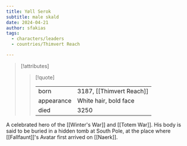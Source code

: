 ```yaml
---
title: Yøll Serok
subtitle: male skald
date: 2024-04-21
author: sfakias
tags:
  - characters/leaders
  - countries/Thimvert Reach

---
```

> [!attributes]
> 
> > [!quote]
> >
> > | | |
> > | --- | --- |
> > | born | 3187, [[Thimvert Reach]] |
> > | appearance | White hair, bold face |
> > | died | 3250 |

A celebrated hero of the [[Winter's War]] and [[Totem War]]. His body is said to be buried in a hidden tomb at South Pole, at the place where [[Fallfaunt]]'s Avatar first arrived on [[Naerk]].